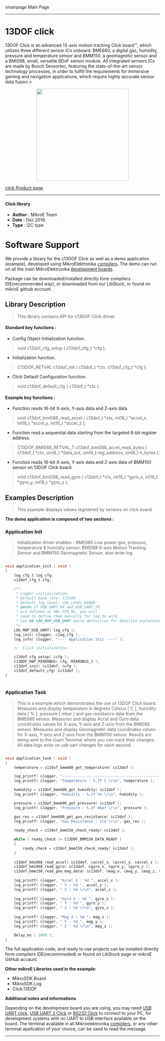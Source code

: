 \mainpage Main Page
 
 

---
# 13DOF click

13DOF Click is an advanced 13-axis motion tracking Click board™, which utilizes three different sensor ICs onboard: BME680, a digital gas, humidity, pressure and temperature sensor and BMM150, a geomagnetic sensor and a BMI088, small, versatile 6DoF sensor module. All integrated sensors ICs are made by Bosch Sensortec, featuring the state-of-the-art sensor technology processes, in order to fulfill the requirements for immersive gaming and navigation applications, which require highly accurate sensor data fusion.>

<p align="center">
  <img src="https://download.mikroe.com/images/click_for_ide/13dof_click.png" height=300px>
</p>

[click Product page](https://www.mikroe.com/13dof-click)

---


#### Click library 

- **Author**        : MikroE Team
- **Date**          : Dec 2019.
- **Type**          : I2C type


# Software Support

We provide a library for the c13DOF Click 
as well as a demo application (example), developed using MikroElektronika 
[compilers](https://shop.mikroe.com/compilers). 
The demo can run on all the main MikroElektronika [development boards](https://shop.mikroe.com/development-boards).

Package can be downloaded/installed directly form compilers IDE(recommended way), or downloaded from our LibStock, or found on mikroE github account. 

## Library Description

> This library contains API for c13DOF Click driver.

#### Standard key functions :

- Config Object Initialization function.
> void c13dof_cfg_setup ( c13dof_cfg_t *cfg ); 
 
- Initialization function.
> C13DOF_RETVAL c13dof_init ( c13dof_t *ctx, c13dof_cfg_t *cfg );

- Click Default Configuration function.
> void c13dof_default_cfg ( c13dof_t *ctx );


#### Example key functions :

- Function reads 16-bit X-axis, Y-axis data and Z-axis data.
> void c13dof_bmi088_read_accel ( c13dof_t *ctx, int16_t *accel_x, int16_t *accel_y, int16_t *accel_z );
 
- Function read a sequential data starting from the targeted 8-bit register address.
> C13DOF_BMI088_RETVAL_T c13dof_bmi088_accel_read_bytes ( c13dof_t *ctx, uint8_t *data_out, uint8_t reg_address, uint8_t n_bytes );

- Function reads 16-bit X-axis, Y-axis data and Z-axis data of BMM150 sensor on 13DOF Click board.
> void c13dof_bmi088_read_gyro ( c13dof_t *ctx, int16_t *gyro_x, int16_t *gyro_y, int16_t *gyro_z );

## Examples Description

> This example displays values registered by sensors on click board.

**The demo application is composed of two sections :**

### Application Init 

> Initialization driver enables -
> BME680 Low power gas, pressure, temperature & humidity sensor, 
> BMI088 6-axis Motion Tracking Sensor and
> BMM150 Geomagnetic Sensor, also write log.

```c

void application_init ( void )
{
    log_cfg_t log_cfg;
    c13dof_cfg_t cfg;

    /** 
     * Logger initialization.
     * Default baud rate: 115200
     * Default log level: LOG_LEVEL_DEBUG
     * @note If USB_UART_RX and USB_UART_TX 
     * are defined as HAL_PIN_NC, you will 
     * need to define them manually for log to work. 
     * See @b LOG_MAP_USB_UART macro definition for detailed explanation.
     */
    LOG_MAP_USB_UART( log_cfg );
    log_init( &logger, &log_cfg );
    log_info( &logger, "---- Application Init ----" );

    //  Click initialization.

    c13dof_cfg_setup( &cfg );
    C13DOF_MAP_MIKROBUS( cfg, MIKROBUS_1 );
    c13dof_init( &c13dof, &cfg );
    c13dof_default_cfg( &c13dof );
}
  
```

### Application Task

> This is a example which demonstrates the use of 13DOF Click board.
> Measures and display temperature in degrees Celsius [ C ], humidity data [ % ], 
> pressure [ mbar ] and gas resistance data from the BME680 sensor.
> Measures and display Accel and Gyro data coordinates values 
> for X-axis, Y-axis and Z-axis from the BMI088 sensor.
> Measures and display Geomagnetic data coordinates values for 
> X-axis, Y-axis and Z-axis from the BMM150 sensor.
> Results are being sent to the Usart Terminal where you can track their changes.
> All data logs write on usb uart changes for each second.

```c

void application_task ( void )
{
    temperature = c13dof_bme680_get_temperature( &c13dof );

    log_printf( &logger, "----------------------------------------------------------\n");
    log_printf( &logger, "Temperature : %.2f C \r\n", temperature );

    humidity = c13dof_bme680_get_humidity( &c13dof );
    log_printf( &logger, "Humidity : %.2f %% \r\n", humidity );

    pressure = c13dof_bme680_get_pressure( &c13dof );
    log_printf( &logger, "Pressure : %.2f mbar \r\n", pressure );

    gas_res = c13dof_bme680_get_gas_resistance( &c13dof );
    log_printf( &logger, "Gas Resistance : %ld \r\n", gas_res );
    
    ready_check = c13dof_bmm150_check_ready( &c13dof );

    while ( ready_check != C13DOF_BMM150_DATA_READY )
    {
        ready_check = c13dof_bmm150_check_ready( &c13dof );
    }
    
    c13dof_bmi088_read_accel( &c13dof, &accel_x, &accel_y, &accel_z );
    c13dof_bmi088_read_gyro( &c13dof, &gyro_x, &gyro_y, &gyro_z );
    c13dof_bmm150_read_geo_mag_data( &c13dof, &mag_x, &mag_y, &mag_z, &r_hall );
    
    log_printf( &logger, "Accel X : %d ", accel_x );
    log_printf( &logger, " Y : %d ", accel_y );
    log_printf( &logger, " Z : %d \r\n", accel_z );
    
    log_printf( &logger, "Gyro X : %d ", gyro_x );
    log_printf( &logger, " Y : %d ", gyro_y );
    log_printf( &logger, " Z : %d \r\n", gyro_z );
        
    log_printf( &logger, "Mag X : %d ", mag_x );
    log_printf( &logger, " Y : %d ", mag_y );
    log_printf( &logger, " Z : %d \r\n", mag_z );

    Delay_ms ( 1000 );
}

```


The full application code, and ready to use projects can be  installed directly form compilers IDE(recommneded) or found on LibStock page or mikroE GitHub accaunt.

**Other mikroE Libraries used in the example:** 

- MikroSDK.Board
- MikroSDK.Log
- Click.13DOF

**Additional notes and informations**

Depending on the development board you are using, you may need 
[USB UART click](https://shop.mikroe.com/usb-uart-click), 
[USB UART 2 Click](https://shop.mikroe.com/usb-uart-2-click) or 
[RS232 Click](https://shop.mikroe.com/rs232-click) to connect to your PC, for 
development systems with no UART to USB interface available on the board. The 
terminal available in all Mikroelektronika 
[compilers](https://shop.mikroe.com/compilers), or any other terminal application 
of your choice, can be used to read the message.



---
